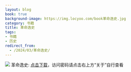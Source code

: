 ```yaml
---
layout: blog
book: true
background-image: https://img.locyoo.com/book革命逸史.jpg
category: 书籍
title: 革命逸史
tags:
- 书籍
- 历史
redirect_from:
  - /2024/03/革命逸史/
---
```

![](https://img.locyoo.com/book革命逸史.jpg)
革命逸史: <a name = "ref1" href="https://089m.com/f/50983618-1314466412-f0e9fa?p=3619">点击下载</a>，访问密码请点击右上方“关于”自行查看